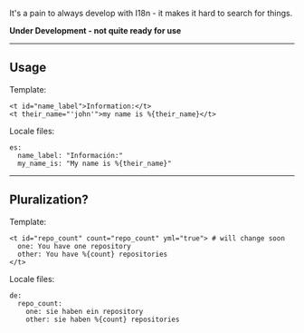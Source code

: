 It's a pain to always develop with I18n - it makes it hard to search for things.

__Under Development - not quite ready for use__

---

## Usage

Template:

    <t id="name_label">Information:</t>
    <t their_name="'john'">my name is %{their_name}</t>

Locale files:

    es:
      name_label: "Información:"
      my_name_is: "My name is %{their_name}"

---

## Pluralization?

Template:

    <t id="repo_count" count="repo_count" yml="true"> # will change soon
      one: You have one repository
      other: You have %{count} repositories
    </t>

Locale files:

    de:
      repo_count:
        one: sie haben ein repository
        other: sie haben %{count} repositories
